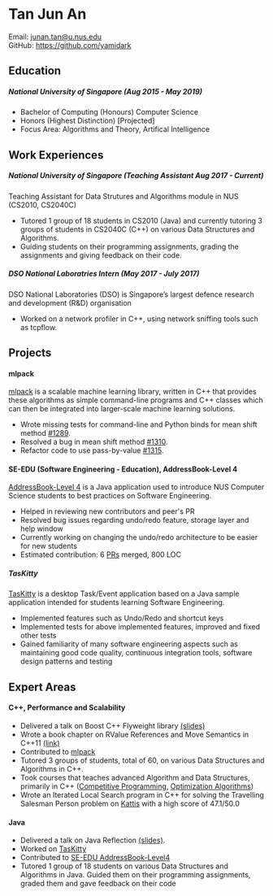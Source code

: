# Tan Jun An

Email: junan.tan@u.nus.edu<br>
GitHub: <https://github.com/yamidark>

## Education

##### National University of Singapore (Aug 2015 - May 2019)
  * Bachelor of Computing (Honours) Computer Science
  * Honors (Highest Distinction) [Projected]
  * Focus Area: Algorithms and Theory, Artifical Intelligence

## Work Experiences

##### National University of Singapore (Teaching Assistant Aug 2017 - Current)
Teaching Assistant for Data Strutures and Algorithms module in NUS (CS2010, CS2040C)

  * Tutored 1 group of 18 students in CS2010 (Java) and currently tutoring
3 groups of students in CS2040C (C++) on various Data Structures and Algorithms.
  * Guiding students on their programming assignments, grading the assignments and 
giving feedback on their code.

##### DSO National Laboratries Intern (May 2017 - July 2017)
DSO National Laboratories (DSO) is Singapore’s largest defence 
research and development (R&D) organisation

  * Worked on a network profiler in C++, using network sniffing tools
such as tcpflow.

## Projects

#### mlpack
[mlpack](http://www.mlpack.org/) is a scalable machine learning library, written in C++ that provides these algorithms as simple command-line programs and C++ classes which can then be integrated into larger-scale machine learning solutions.
  * Wrote missing tests for command-line and Python binds for mean shift method [#1289](https://github.com/mlpack/mlpack/pull/1289).
  * Resolved a bug in mean shift method [#1310](https://github.com/mlpack/mlpack/pull/1310).
  * Refactor code to use pass-by-value [#1315](https://github.com/mlpack/mlpack/pull/1315).

#### SE-EDU (Software Engineering - Education), AddressBook-Level 4
[AddressBook-Level 4](https://github.com/se-edu/addressbook-level4) is a Java application used to introduce NUS Computer Science students to best practices on Software Engineering.
  * Helped in reviewing new contributors and peer's PR
  * Resolved bug issues regarding undo/redo feature, storage layer and help window
  * Currently working on changing the undo/redo architecture to be easier for new students
  * Estimated contribution: 6 [PRs](https://github.com/se-edu/addressbook-level4/pulls?q=is%3Apr+author%3Ayamidark+is%3Aclosed) merged, 800 LOC

##### TasKitty
[TasKitty](https://github.com/CS2103AUG2016-W14-C4/main) is a desktop Task/Event application based on a Java sample application intended for students learning Software Engineering.
  * Implemented features such as Undo/Redo and shortcut keys
  * Implemented tests for above implemented features, improved and fixed other tests
  * Gained familiarity of many software engineering aspects such as maintaining good code quality, continuous integration tools, software design patterns and testing

## Expert Areas

#### C++, Performance and Scalability
  * Delivered a talk on Boost C++ Flyweight library [\(slides\)](https://github.com/nus-cs3281/2018/issues/24)
  * Wrote a book chapter on RValue References and Move Semantics in C++11 [\(link\)](https://github.com/se-edu/learningresources/blob/master/contents/c++/rvalue.md)
  * Contributed to [mlpack](#mlpack)
  * Tutored 3 groups of students, total of 60, on various Data Structures and Algorithms in C++.
  * Took courses that teaches advanced Algorithm and Data Structures, primarily in C++ ([Competitive Programming](http://www.comp.nus.edu.sg/~stevenha/cs3233.html), [Optimization Algorithms](http://www.comp.nus.edu.sg/~stevenha/cs4234.html))
  * Wrote an Iterated Local Search program in C++ for solving the Travelling Salesman Person problem on [Kattis](https://open.kattis.com/problems/tsp) with a high score of 47.1/50.0

#### Java
  * Delivered a talk on Java Reflection [\(slides\)](https://github.com/nus-cs3281/2018/issues/97).
  * Worked on [TasKitty](#taskitty)
  * Contributed to [SE-EDU AddressBook-Level4](#se-edu)
  * Tutored 1 group of 18 students on various Data Structures and Algorithms in Java. Guided them on their programming assignments, graded them and gave feedback on their code
